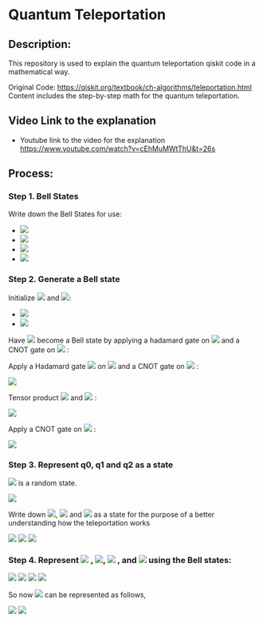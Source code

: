 
# Quantum Teleportation

## Description:
This repository is used to explain the quantum teleportation qiskit code in a mathematical way. 


Original Code: https://qiskit.org/textbook/ch-algorithms/teleportation.html
Content includes the step-by-step math for the quantum teleportation. 


## Video Link to the explanation
- Youtube link to the video for the explanation
https://www.youtube.com/watch?v=cEhMuMWtThU&t=26s

## Process:
### Step 1. Bell States 
Write down the Bell States for use:
- <img src="https://render.githubusercontent.com/render/math?math=\left|\Psi^{%2B}\right\rangle =\frac{1}{\sqrt{2}}\left(\left|11\right\rangle %2B \left|00\right\rangle \right)">
- <img src="https://render.githubusercontent.com/render/math?math=\left|\Phi^{%2B}\right\rangle =\frac{1}{\sqrt{2}}\left(\left|10\right\rangle %2B\left|01\right\rangle \right)">
- <img src="https://render.githubusercontent.com/render/math?math=\left|\Psi^{-}\right\rangle =\frac{1}{\sqrt{2}}\left(\left|11\right\rangle -\left|00\right\rangle \right)">
- <img src="https://render.githubusercontent.com/render/math?math=\left|\Phi^{-}\right\rangle =\frac{1}{\sqrt{2}}\left(\left|10\right\rangle -\left|01\right\rangle \right)">


### Step 2. Generate a Bell state

Initialize <img src="https://render.githubusercontent.com/render/math?math=\left|q_{1}\right\rangle">
and <img src="https://render.githubusercontent.com/render/math?math=\left|q_{2}\right\rangle">:

- <img src="https://render.githubusercontent.com/render/math?math=\left|q_{1}\right\rangle =\left|0\right\rangle">
- <img src="https://render.githubusercontent.com/render/math?math=\left|q_{2}\right\rangle =\left|0\right\rangle">

Have <img src="https://render.githubusercontent.com/render/math?math=\left|q_{1},q_{2}\right\rangle">  become a Bell state by applying a hadamard gate on <img src="https://render.githubusercontent.com/render/math?math=\left|q_{1}\right\rangle"> and a CNOT gate on <img src="https://render.githubusercontent.com/render/math?math=\left|q_{2}\right\rangle">
:

Apply a Hadamard gate 
<img src="https://render.githubusercontent.com/render/math?math=H">
on 
<img src="https://render.githubusercontent.com/render/math?math=\left|q_{1}\right\rangle ">
and a CNOT gate on
<img src="https://render.githubusercontent.com/render/math?math=\left|q_{2}\right\rangle ">
:

<img src="https://render.githubusercontent.com/render/math?math=H\left|q_{1}\right\rangle =\frac{1}{\sqrt{2}}\left(\left|1\right\rangle %2B\left|0\right\rangle \right)">

Tensor product <img src="https://render.githubusercontent.com/render/math?math=\left|q_{1}\right\rangle "> and
<img src="https://render.githubusercontent.com/render/math?math=\left|q_{2}\right\rangle ">
:

<img src="https://render.githubusercontent.com/render/math?math=\left|q_{1}\right\rangle \otimes\left|q_{2}\right\rangle =\frac{1}{\sqrt{2}}\left[\left(\left|1\right\rangle %2B\left|0\right\rangle \right)\otimes\left|0\right\rangle \right]=\frac{1}{\sqrt{2}}\left(\left|10\right\rangle %2B\left|00\right\rangle \right)">

Apply a CNOT gate on 
<img src="https://render.githubusercontent.com/render/math?math=\left|q_{2}\right\rangle ">
:


<img src="https://render.githubusercontent.com/render/math?math=\left|q\right\rangle =CNOT_{12}\left|q_{1}\right\rangle \otimes\left|q_{2}\right\rangle =\frac{1}{\sqrt{2}}\left(\left|00\right\rangle +\left|11\right\rangle \right) ">
 
 
### Step 3. Represent q0, q1 and q2 as a state 

<img src="https://render.githubusercontent.com/render/math?math=\left|q_{0}\right\rangle"> is a random state.


<img src="https://render.githubusercontent.com/render/math?math=\left|q_{0}\right\rangle =\alpha\left|0\right\rangle +\beta\left|1\right\rangle ">

Write down <img src="https://render.githubusercontent.com/render/math?math=\left|q_{0}\right\rangle">, <img src="https://render.githubusercontent.com/render/math?math=\left|q_{1}\right\rangle"> and <img src="https://render.githubusercontent.com/render/math?math=\left|q_{2}\right\rangle"> as a state for the purpose of a better understanding how the teleportation works


<img src="https://render.githubusercontent.com/render/math?math=\left|q_{0},q_{1},q_{2}\right\rangle =\left|q_{0}\right\rangle \otimes\left|q_{1},q_{2}\right\rangle =\left(\alpha\left|0\right\rangle %2B \beta\left|1\right\rangle \right)\otimes\frac{1}{\sqrt{2}}\left(\left|11\right\rangle %2B \left|00\right\rangle \right) ">


<img src="https://render.githubusercontent.com/render/math?math==\frac{1}{\sqrt{2}}\left(\alpha\left|011\right\rangle %2B\alpha\left|000\right\rangle %2B\beta\left|111\right\rangle %2B\beta\left|100\right\rangle \right)">

<img src="https://render.githubusercontent.com/render/math?math==\frac{\alpha}{\sqrt{2}}\left(\left|01\right\rangle \otimes\left|1\right\rangle \right)%2B\frac{\alpha}{\sqrt{2}}\left(\left|00\right\rangle \otimes\left|0\right\rangle \right)%2B\frac{\beta}{\sqrt{2}}\left(\left|11\right\rangle \otimes\left|1\right\rangle \right)%2B\frac{\beta}{\sqrt{2}}\left(\left|10\right\rangle \otimes\left|0\right\rangle \right)">

### Step 4. Represent <img src="https://render.githubusercontent.com/render/math?math=\left|q_{00}\right\rangle"> , <img src="https://render.githubusercontent.com/render/math?math=\left|q_{01}\right\rangle">, <img src="https://render.githubusercontent.com/render/math?math=\left|q_{10}\right\rangle"> , and <img src="https://render.githubusercontent.com/render/math?math=\left|q_{11}\right\rangle">  using the Bell states:


<img src="https://render.githubusercontent.com/render/math?math=\left|01\right\rangle =\frac{1}{\sqrt{2}}\left(\left|\Phi^{+}\right\rangle -\left|\Phi^{-}\right\rangle \right)">


<img src="https://render.githubusercontent.com/render/math?math=\left|00\right\rangle =\frac{1}{\sqrt{2}}\left(\left|\Psi^{+}\right\rangle -\left|\Psi^{-}\right\rangle \right)">


<img src="https://render.githubusercontent.com/render/math?math=\left|10\right\rangle =\frac{1}{\sqrt{2}}\left(\left|\Phi^{+}\right\rangle %2B\left|\Phi^{-}\right\rangle \right)">


<img src="https://render.githubusercontent.com/render/math?math=\left|11\right\rangle =\frac{1}{\sqrt{2}}\left(\left|\Psi^{+}\right\rangle %2B\left|\Psi^{-}\right\rangle \right)">


So now <img src="https://render.githubusercontent.com/render/math?math=\left|q_{0},q_{1}q_{2}\right\rangle  ">  can be represented as follows,


<img src="https://render.githubusercontent.com/render/math?math=\left|q_{0},q_{1}q_{2}\right\rangle ">

<img src="https://render.githubusercontent.com/render/math?math==\left\{ \left[\frac{\alpha}{2}\left(\left|\Phi^{+}\right\rangle -\left|\Phi^{-}\right\rangle \right)\otimes\left|1\right\rangle +\frac{\alpha}{2}\left(\left|\Psi^{+}\right\rangle -\left|\Psi^{-}\right\rangle \right)\otimes\left|0\right\rangle +\frac{\beta}{2}\left(\left|\Psi^{+}\right\rangle +\left|\Psi^{-}\right\rangle \right)\otimes\left|1\right\rangle +\frac{\beta}{2}\left(\left|\Phi^{+}\right\rangle +\left|\Phi^{-}\right\rangle \otimes\left|0\right\rangle \right)\right]\right\} ">
